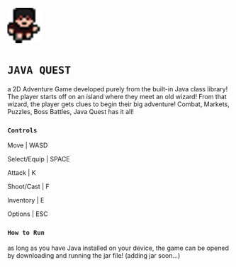 ![icon](https://github.com/chen-dominic/Java-Quest/blob/main/res/player/boy_down_1-bicubic.png)
# ```JAVA QUEST```
 a 2D Adventure Game developed purely from the built-in Java class library! The player starts off on an island where they meet an old wizard! 
 From that wizard, the player gets clues to begin their big adventure! Combat, Markets, Puzzles, Boss Battles, Java Quest has it all!

 ### ```Controls``` ###
 <p>
  Move         | WASD
  
  Select/Equip | SPACE
  
  Attack       | K
  
  Shoot/Cast   | F
  
  Inventory    | E
  
  Options      | ESC
 </p>
 
 ### ```How to Run``` ###
 as long as you have Java installed on your device, the game can be opened by downloading and running the jar file! (adding jar soon...)


